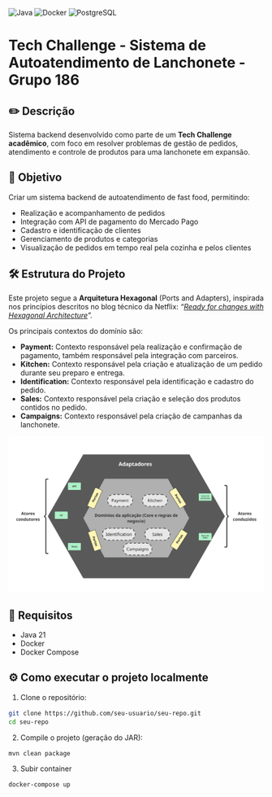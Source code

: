 ![Java](https://img.shields.io/badge/Java-21-blue?logo=java)
![Docker](https://img.shields.io/badge/Docker-Enabled-blue?logo=docker)
![PostgreSQL](https://img.shields.io/badge/PostgreSQL-15-blue?logo=postgresql)

# Tech Challenge - Sistema de Autoatendimento de Lanchonete - Grupo 186

## ✏️ Descrição

Sistema backend desenvolvido como parte de um **Tech Challenge acadêmico**, com foco em resolver problemas de gestão de pedidos, atendimento e controle de produtos para uma lanchonete em expansão.


## 📌 Objetivo

Criar um sistema backend de autoatendimento de fast food, permitindo:
- Realização e acompanhamento de pedidos
- Integração com API de pagamento do Mercado Pago
- Cadastro e identificação de clientes
- Gerenciamento de produtos e categorias
- Visualização de pedidos em tempo real pela cozinha e pelos clientes

## 🛠️ Estrutura do Projeto
Este projeto segue a **Arquitetura Hexagonal** (Ports and Adapters), inspirada nos princípios descritos no blog técnico da Netflix: _“[Ready for changes with Hexagonal Architecture](https://netflixtechblog.com/ready-for-changes-with-hexagonal-architecture-b315ec967749)”._

Os principais contextos do domínio são:
* **Payment:** Contexto responsável pela realização e confirmação de pagamento, também responsável pela integração com parceiros.
* **Kitchen:** Contexto responsável pela criação e atualização de um pedido durante seu preparo e entrega.
* **Identification:** Contexto responsável pela identificação e cadastro do pedido.
* **Sales:** Contexto responsável pela criação e seleção dos produtos contidos no pedido.
* **Campaigns:** Contexto  responsável pela criação de campanhas da lanchonete.

![arquitetura_hexagonal_tech_challenge.PNG](arquitetura_hexagonal_tech_challenge.PNG)
## 📝 Requisitos

- Java 21
- Docker
- Docker Compose

## ⚙️ Como executar o projeto localmente
1. Clone o repositório:
```bash
git clone https://github.com/seu-usuario/seu-repo.git
cd seu-repo
```
2. Compile o projeto (geração do JAR):
```bash
mvn clean package
```
3. Subir container
```bash
docker-compose up
```
